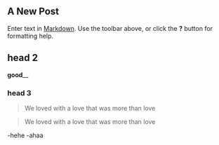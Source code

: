## A New Post

Enter text in [Markdown](http://daringfireball.net/projects/markdown/). Use the toolbar above, or click the **?** button for formatting help.


## head 2 

**good**__

### head 3


> We loved with a love that was more than love

> We loved with a love that was more than love

-hehe
-ahaa




